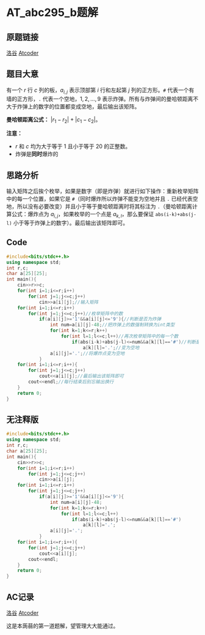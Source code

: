 # AT_abc295_b题解

## 原题链接
[洛谷](https://www.luogu.com.cn/problem/AT_abc295_b)
[Atcoder](https://atcoder.jp/contests/abc295/tasks/abc295_b)

## 题目大意
有一个 $r$ 行 $c$ 列的板，$a_{i,j}$ 表示顶部第 $i$ 行和左起第 $j$ 列的正方形。`#` 代表一个有墙的正方形，`.` 代表一个空地，$1,2,...,9$ 表示炸弹。所有与炸弹间的曼哈顿距离不大于炸弹上的数字的位置都变成空地，最后输出该矩阵。

**曼哈顿距离公式：** $\left| r_1 - r_2 \right| + \left| c_1 - c_2 \right|$。

**注意：**
-  $r$ 和 $c$ 均为大于等于 $1$ 且小于等于 $20$ 的正整数。
- 炸弹是**同时**爆炸的

## 思路分析
输入矩阵之后挨个枚举，如果是数字（即是炸弹）就进行如下操作：重新枚举矩阵中的每一个位置，如果它是 `#`（同时爆炸所以炸弹不能变为空地并且 `.` 已经代表空地，所以没有必要改变）并且小于等于曼哈顿距离时将其标注为 `.`（曼哈顿距离计算公式：爆炸点为 $a_{i,j}$，如果枚举的一个点是 $a_{k,l}$，那么要保证 `abs(i-k)+abs(j-l)` 
小于等于炸弹上的数字）。最后输出该矩阵即可。

## Code
```cpp
#include<bits/stdc++.h>
using namespace std;
int r,c;
char a[25][25];
int main(){
	cin>>r>>c;
	for(int i=1;i<=r;i++)
		for(int j=1;j<=c;j++)
			cin>>a[i][j];//输入矩阵
	for(int i=1;i<=r;i++)
		for(int j=1;j<=c;j++)//枚举矩阵中的数 
			if(a[i][j]>='1'&&a[i][j]<='9'){//判断是否为炸弹
				int num=a[i][j]-48;//把炸弹上的数强制转换为int类型 
				for(int k=1;k<=r;k++)
					for(int l=1;l<=c;l++)//再次枚举矩阵中的每一个数 
						if(abs(i-k)+abs(j-l)<=num&&a[k][l]=='#')//判断是否在曼哈顿距离内且为# 
							a[k][l]='.';//变为空地 
				a[i][j]='.';//将爆炸点变为空地		
			}
	for(int i=1;i<=r;i++){
		for(int j=1;j<=c;j++)
			cout<<a[i][j];//最后输出该矩阵即可
		cout<<endl;//每行结束后别忘输出换行 
	}
	return 0; 
} 

```


## 无注释版

```cpp
#include<bits/stdc++.h>
using namespace std;
int r,c;
char a[25][25];
int main(){
	cin>>r>>c;
	for(int i=1;i<=r;i++)
		for(int j=1;j<=c;j++)
			cin>>a[i][j];
	for(int i=1;i<=r;i++)
		for(int j=1;j<=c;j++)
			if(a[i][j]>='1'&&a[i][j]<='9'){
				int num=a[i][j]-48; 
				for(int k=1;k<=r;k++)
					for(int l=1;l<=c;l++)
						if(abs(i-k)+abs(j-l)<=num&&a[k][l]=='#')
							a[k][l]='.'; 
				a[i][j]='.';	
			}
	for(int i=1;i<=r;i++){
		for(int j=1;j<=c;j++)
			cout<<a[i][j];
		cout<<endl; 
	}
	return 0; 
} 

```

## AC记录

[洛谷](https://www.luogu.com.cn/record/106246952)
[Atcoder](https://atcoder.jp/contests/abc295/submissions/40128132)

这是本蒟蒻的第一道题解，望管理大大能通过。